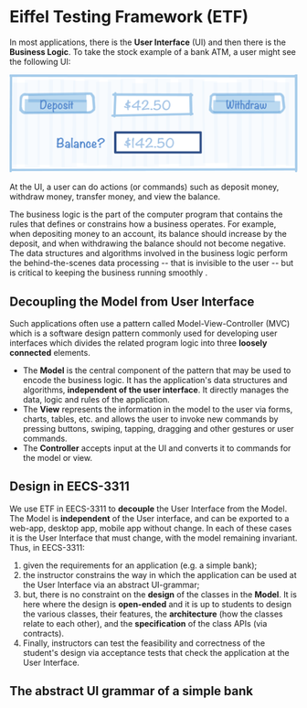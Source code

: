 # Eiffel Testing Framework (ETF)

In most applications, there is the **User Interface** (UI) and then there is the **Business Logic**. To take the stock example of a bank ATM, a user might see the following UI:

![](images/withdraw.png)

At the UI, a user can do actions (or commands) such as deposit money, withdraw  money, transfer money, and view the balance. 

The business logic is the part of the computer program that contains the rules that defines or constrains how a business operates. For example, when depositing money to an account, its balance should increase by the deposit, and when withdrawing the balance should not become negative. The data structures and algorithms involved in the business logic perform the behind-the-scenes data processing -- that is invisible to the user -- but is critical to keeping the business running smoothly . 

## Decoupling the Model from User Interface
Such applications often use a pattern called Model-View-Controller (MVC) which is a software design pattern commonly used for developing user interfaces which divides the related program logic into three **loosely connected** elements. 

* The **Model** is the central component of the pattern that may be used to encode the business logic. It has the application's data structures and algorithms, **independent of the user interface**. It directly manages the data, logic and rules of the application.
* The **View** represents the information in the model to the user via forms, charts, tables, etc. and allows the user to invoke new commands by pressing buttons, swiping, tapping, dragging and other gestures or user commands.
* The **Controller** accepts input at the UI and converts it to commands for the model or view.

## Design in EECS-3311
We use ETF in EECS-3311 to **decouple** the User Interface from the Model. The Model is **independent** of the User interface, and can be exported to a web-app, desktop app, mobile app without change.  In each of these cases it is the User Interface that must change, with the model remaining invariant. Thus, in EECS-3311:

1. given the requirements for an application (e.g. a simple bank);
2. the instructor constrains the way in which the application can be used at the User Interface via an abstract UI-grammar;
3. but, there is no constraint on the **design** of the classes in the **Model**. It is here where the design is **open-ended** and it is up to students to design the various classes, their features, the **architecture** (how the classes relate to each other), and the **specification** of the class APIs (via contracts). 
4. Finally, instructors can test the feasibility and correctness of the student's design via acceptance tests that check the application at the User Interface. 

## The abstract UI grammar of a simple bank

